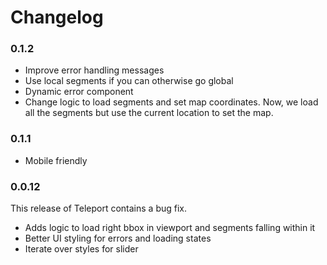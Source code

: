 # Changelog

### 0.1.2

- Improve error handling messages
- Use local segments if you can otherwise go global
- Dynamic error component
- Change logic to load segments and set map coordinates.
  Now, we load all the segments but use the current location to set the map.

### 0.1.1

- Mobile friendly

### 0.0.12

This release of Teleport contains a bug fix.

- Adds logic to load right bbox in viewport and segments falling within it
- Better UI styling for errors and loading states
- Iterate over styles for slider
